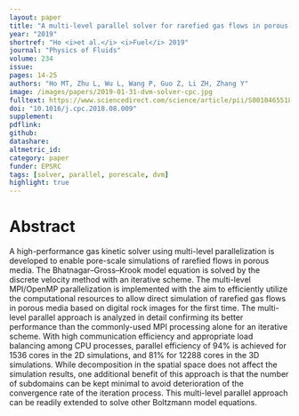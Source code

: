 ```yaml
---
layout: paper
title: "A multi-level parallel solver for rarefied gas flows in porous media"
year: "2019"
shortref: "Ho <i>et al.</i> <i>Fuel</i> 2019"
journal: "Physics of Fluids"
volume: 234
issue: 
pages: 14-25
authors: "Ho MT, Zhu L, Wu L, Wang P, Guo Z, Li ZH, Zhang Y"
image: /images/papers/2019-01-31-dvm-solver-cpc.jpg
fulltext: https://www.sciencedirect.com/science/article/pii/S0010465518303047
doi: "10.1016/j.cpc.2018.08.009" 
supplement: 
pdflink: 
github:
datashare: 
altmetric_id: 
category: paper
funder: EPSRC
tags: [solver, parallel, porescale, dvm]
highlight: true
---
```


# Abstract 

A high-performance gas kinetic solver using multi-level parallelization is developed to enable pore-scale simulations of rarefied flows in porous media. The Bhatnagar–Gross–Krook model equation is solved by the discrete velocity method with an iterative scheme. The multi-level MPI/OpenMP parallelization is implemented with the aim to efficiently utilize the computational resources to allow direct simulation of rarefied gas flows in porous media based on digital rock images for the first time. The multi-level parallel approach is analyzed in detail confirming its better performance than the commonly-used MPI processing alone for an iterative scheme. With high communication efficiency and appropriate load balancing among CPU processes, parallel efficiency of 94% is achieved for 1536 cores in the 2D simulations, and 81% for 12288 cores in the 3D simulations. While decomposition in the spatial space does not affect the simulation results, one additional benefit of this approach is that the number of subdomains can be kept minimal to avoid deterioration of the convergence rate of the iteration process. This multi-level parallel approach can be readily extended to solve other Boltzmann model equations.
